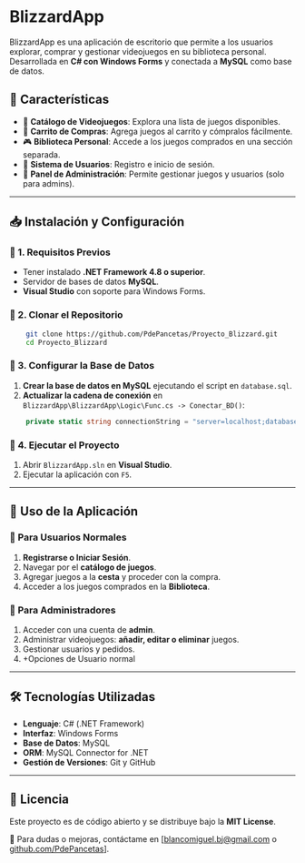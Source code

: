 # BlizzardApp

BlizzardApp es una aplicación de escritorio que permite a los usuarios explorar, comprar y gestionar videojuegos en su biblioteca personal. Desarrollada en **C# con Windows Forms** y conectada a **MySQL** como base de datos.

## 🚀 Características

- 📜 **Catálogo de Videojuegos**: Explora una lista de juegos disponibles.
- 🛒 **Carrito de Compras**: Agrega juegos al carrito y cómpralos fácilmente.
- 🎮 **Biblioteca Personal**: Accede a los juegos comprados en una sección separada.
- 👤 **Sistema de Usuarios**: Registro e inicio de sesión.
- 🔧 **Panel de Administración**: Permite gestionar juegos y usuarios (solo para admins).

---

## 📥 Instalación y Configuración

### 🔹 1. Requisitos Previos

- Tener instalado **.NET Framework 4.8 o superior**.
- Servidor de bases de datos **MySQL**.
- **Visual Studio** con soporte para Windows Forms.

### 🔹 2. Clonar el Repositorio

```sh
    git clone https://github.com/PdePancetas/Proyecto_Blizzard.git
    cd Proyecto_Blizzard
```

### 🔹 3. Configurar la Base de Datos

1. **Crear la base de datos en MySQL** ejecutando el script en `database.sql`.
2. **Actualizar la cadena de conexión** en `BlizzardApp\BlizzardApp\Logic\Func.cs -> Conectar_BD()`:

```csharp
    private static string connectionString = "server=localhost;database=catalogovideojogos;user=TU_USUARIO;password=TU_PASSWORD";
```

### 🔹 4. Ejecutar el Proyecto

1. Abrir `BlizzardApp.sln` en **Visual Studio**.
2. Ejecutar la aplicación con `F5`.

---

## 📌 Uso de la Aplicación

### 👤 Para Usuarios Normales
1. **Registrarse o Iniciar Sesión**.
2. Navegar por el **catálogo de juegos**.
3. Agregar juegos a la **cesta** y proceder con la compra.
4. Acceder a los juegos comprados en la **Biblioteca**.

### 🔧 Para Administradores
1. Acceder con una cuenta de **admin**.
2. Administrar videojuegos: **añadir, editar o eliminar** juegos.
3. Gestionar usuarios y pedidos.
4. +Opciones de Usuario normal

---

## 🛠 Tecnologías Utilizadas

- **Lenguaje**: C# (.NET Framework)
- **Interfaz**: Windows Forms
- **Base de Datos**: MySQL
- **ORM**: MySQL Connector for .NET
- **Gestión de Versiones**: Git y GitHub

---

## 📄 Licencia
Este proyecto es de código abierto y se distribuye bajo la **MIT License**.

📧 Para dudas o mejoras, contáctame en [blancomiguel.bj@gmail.com o [github.com/PdePancetas](https://github.com/PdePancetas/)].

